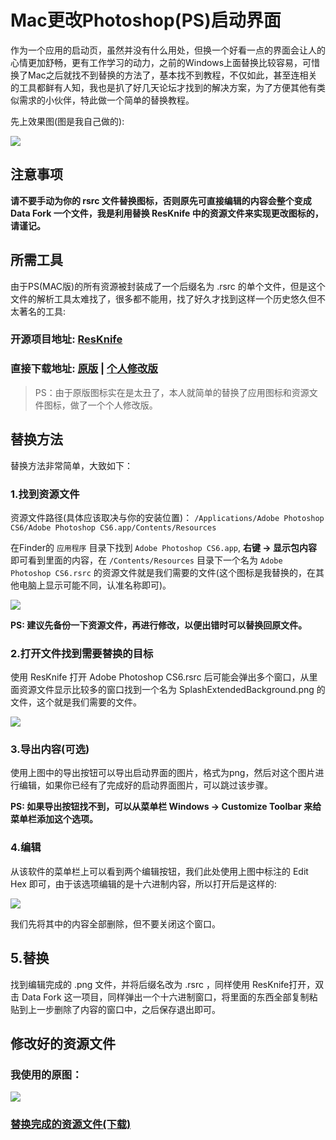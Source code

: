 # Mac更改Photoshop(PS)启动界面

作为一个应用的启动页，虽然并没有什么用处，但换一个好看一点的界面会让人的心情更加舒畅，更有工作学习的动力，之前的Windows上面替换比较容易，可惜换了Mac之后就找不到替换的方法了，基本找不到教程，不仅如此，甚至连相关的工具都鲜有人知，我也是扒了好几天论坛才找到的解决方案，为了方便其他有类似需求的小伙伴，特此做一个简单的替换教程。

先上效果图(图是我自己做的):

![](https://raw.githubusercontent.com/GcsSloop/MacDeveloper/res/Skill/res/PsChangeSplash(Mac)/01.png)

## 注意事项

**请不要手动为你的 rsrc 文件替换图标，否则原先可直接编辑的内容会整个变成 Data Fork 一个文件，我是利用替换 ResKnife 中的资源文件来实现更改图标的，请谨记。**


## 所需工具

由于PS(MAC版)的所有资源被封装成了一个后缀名为 .rsrc 的单个文件，但是这个文件的解析工具太难找了，很多都不能用，找了好久才找到这样一个历史悠久但不太著名的工具:

### 开源项目地址: [ResKnife](https://github.com/slobo/ResKnife)

### 直接下载地址: [原版](https://github.com/downloads/slobo/ResKnife/ResKnife%20Cocoa.zip) | [个人修改版](https://raw.githubusercontent.com/GcsSloop/MacDeveloper/res/Skill/res/PsChangeSplash(Mac)/ResKnife%20Cocoa.app.zip)

> PS：由于原版图标实在是太丑了，本人就简单的替换了应用图标和资源文件图标，做了一个个人修改版。

## 替换方法

替换方法非常简单，大致如下：

### 1.找到资源文件

资源文件路径(具体应该取决与你的安装位置)： `/Applications/Adobe Photoshop CS6/Adobe Photoshop CS6.app/Contents/Resources`

在Finder的 `应用程序` 目录下找到 `Adobe Photoshop CS6.app`, **右键 -> 显示包内容** 即可看到里面的内容，在 `/Contents/Resources` 目录下一个名为 `Adobe Photoshop CS6.rsrc` 的资源文件就是我们需要的文件(这个图标是我替换的，在其他电脑上显示可能不同，认准名称即可)。

![](https://raw.githubusercontent.com/GcsSloop/MacDeveloper/res/Skill/res/PsChangeSplash(Mac)/02.png)

**PS: 建议先备份一下资源文件，再进行修改，以便出错时可以替换回原文件。**

### 2.打开文件找到需要替换的目标

使用 ResKnife 打开 Adobe Photoshop CS6.rsrc 后可能会弹出多个窗口，从里面资源文件显示比较多的窗口找到一个名为 SplashExtendedBackground.png 的文件，这个就是我们需要的文件。

![](https://raw.githubusercontent.com/GcsSloop/MacDeveloper/res/Skill/res/PsChangeSplash(Mac)/03.png)

### 3.导出内容(可选)

使用上图中的导出按钮可以导出启动界面的图片，格式为png，然后对这个图片进行编辑，如果你已经有了完成好的启动界面图片，可以跳过该步骤。

**PS: 如果导出按钮找不到，可以从菜单栏 Windows -> Customize Toolbar 来给菜单栏添加这个选项。**

### 4.编辑

从该软件的菜单栏上可以看到两个编辑按钮，我们此处使用上图中标注的 Edit Hex 即可，由于该选项编辑的是十六进制内容，所以打开后是这样的:

![](https://raw.githubusercontent.com/GcsSloop/MacDeveloper/res/Skill/res/PsChangeSplash(Mac)/04.png)

我们先将其中的内容全部删除，但不要关闭这个窗口。

## 5.替换

找到编辑完成的 .png 文件，并将后缀名改为 .rsrc ，同样使用 ResKnife打开，双击 Data Fork 这一项目，同样弹出一个十六进制窗口，将里面的东西全部复制粘贴到上一步删除了内容的窗口中，之后保存退出即可。


## 修改好的资源文件

### 我使用的原图：

![](https://raw.githubusercontent.com/GcsSloop/MacDeveloper/res/Skill/res/PsChangeSplash(Mac)/SplashExtendedBackground.png)

### [替换完成的资源文件(下载)](https://raw.githubusercontent.com/GcsSloop/MacDeveloper/res/Skill/res/PsChangeSplash(Mac)/Adobe%20Photoshop%20CS6.rsrc)


